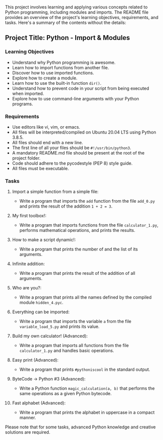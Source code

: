 This project involves learning and applying various concepts related to Python programming, including modules and imports. The README file provides an overview of the project's learning objectives, requirements, and tasks. Here's a summary of the contents without the details:

## Project Title: Python - Import & Modules

### Learning Objectives
- Understand why Python programming is awesome.
- Learn how to import functions from another file.
- Discover how to use imported functions.
- Explore how to create a module.
- Learn how to use the built-in function `dir()`.
- Understand how to prevent code in your script from being executed when imported.
- Explore how to use command-line arguments with your Python programs.

### Requirements
- Use editors like vi, vim, or emacs.
- All files will be interpreted/compiled on Ubuntu 20.04 LTS using Python 3.8.5.
- All files should end with a new line.
- The first line of all your files should be `#!/usr/bin/python3`.
- A mandatory README.md file should be present at the root of the project folder.
- Code should adhere to the pycodestyle (PEP 8) style guide.
- All files must be executable.

### Tasks
1. Import a simple function from a simple file:
   - Write a program that imports the `add` function from the file `add_0.py` and prints the result of the addition `1 + 2 = 3`.

2. My first toolbox!:
   - Write a program that imports functions from the file `calculator_1.py`, performs mathematical operations, and prints the results.

3. How to make a script dynamic!:
   - Write a program that prints the number of and the list of its arguments.

4. Infinite addition:
   - Write a program that prints the result of the addition of all arguments.

5. Who are you?:
   - Write a program that prints all the names defined by the compiled module `hidden_4.pyc`.

6. Everything can be imported:
   - Write a program that imports the variable `a` from the file `variable_load_5.py` and prints its value.

7. Build my own calculator! (Advanced):
   - Write a program that imports all functions from the file `calculator_1.py` and handles basic operations.

8. Easy print (Advanced):
   - Write a program that prints `#pythoniscool` in the standard output.

9. ByteCode -> Python #3 (Advanced):
   - Write a Python function `magic_calculation(a, b)` that performs the same operations as a given Python bytecode.

10. Fast alphabet (Advanced):
    - Write a program that prints the alphabet in uppercase in a compact manner.

Please note that for some tasks, advanced Python knowledge and creative solutions are required.